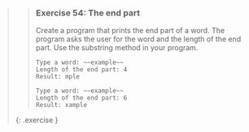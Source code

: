 >> ### Exercise 54: The end part
>> 
>> Create a program that prints the end part of a word. The program asks the user for the word and the length of the end part. Use the substring method in your program.
>> 
>> ```output
>>Type a word: ~~example~~
>> Length of the end part: 4
>> Result: mple
>>```
>>
>>```output
>> Type a word: ~~example~~
>> Length of the end part: 6
>> Result: xample
>>```
>> 
>{: .exercise }